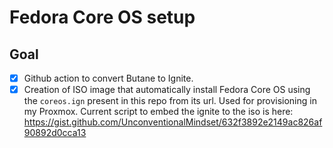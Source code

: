 # Fedora Core OS setup

## Goal

- [x] Github action to convert Butane to Ignite.
- [x] Creation of ISO image that automatically install Fedora Core OS using the `coreos.ign` present in this repo from its url. Used for provisioning in my Proxmox.
Current script to embed the ignite to the iso is here: https://gist.github.com/UnconventionalMindset/632f3892e2149ac826af90892d0cca13
